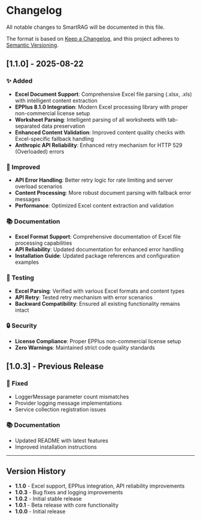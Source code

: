 # Changelog

All notable changes to SmartRAG will be documented in this file.

The format is based on [Keep a Changelog](https://keepachangelog.com/en/1.0.0/),
and this project adheres to [Semantic Versioning](https://semver.org/spec/v2.0.0.html).

## [1.1.0] - 2025-08-22

### ✨ Added
- **Excel Document Support**: Comprehensive Excel file parsing (.xlsx, .xls) with intelligent content extraction
- **EPPlus 8.1.0 Integration**: Modern Excel processing library with proper non-commercial license setup
- **Worksheet Parsing**: Intelligent parsing of all worksheets with tab-separated data preservation
- **Enhanced Content Validation**: Improved content quality checks with Excel-specific fallback handling
- **Anthropic API Reliability**: Enhanced retry mechanism for HTTP 529 (Overloaded) errors

### 🔧 Improved
- **API Error Handling**: Better retry logic for rate limiting and server overload scenarios
- **Content Processing**: More robust document parsing with fallback error messages
- **Performance**: Optimized Excel content extraction and validation

### 📚 Documentation
- **Excel Format Support**: Comprehensive documentation of Excel file processing capabilities
- **API Reliability**: Updated documentation for enhanced error handling
- **Installation Guide**: Updated package references and configuration examples

### 🧪 Testing
- **Excel Parsing**: Verified with various Excel formats and content types
- **API Retry**: Tested retry mechanism with error scenarios
- **Backward Compatibility**: Ensured all existing functionality remains intact

### 🔒 Security
- **License Compliance**: Proper EPPlus non-commercial license setup
- **Zero Warnings**: Maintained strict code quality standards

## [1.0.3] - Previous Release

### 🔧 Fixed
- LoggerMessage parameter count mismatches
- Provider logging message implementations
- Service collection registration issues

### 📚 Documentation
- Updated README with latest features
- Improved installation instructions

---

## Version History

- **1.1.0** - Excel support, EPPlus integration, API reliability improvements
- **1.0.3** - Bug fixes and logging improvements
- **1.0.2** - Initial stable release
- **1.0.1** - Beta release with core functionality
- **1.0.0** - Initial release
